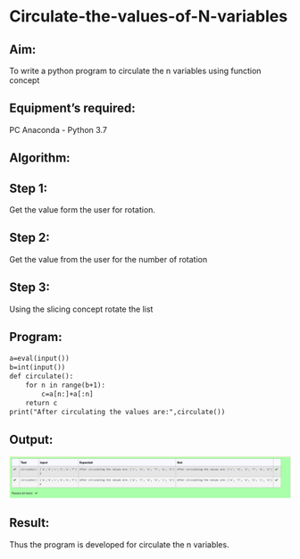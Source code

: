 # Circulate-the-values-of-N-variables
## Aim:
To write a python program to circulate the n variables using function concept
## Equipment’s required:
PC
Anaconda - Python 3.7
## Algorithm: 
## Step 1:
Get the value form the user for rotation.

## Step 2:
Get the value from the user for the number of rotation

## Step 3:
Using the slicing concept rotate the list
## Program:
```
a=eval(input())
b=int(input())
def circulate():
    for n in range(b+1):
        c=a[n:]+a[:n]
    return c
print("After circulating the values are:",circulate())    
```

## Output:
![circulate](circulate.png)

## Result:
Thus the program is developed for circulate the n variables.

